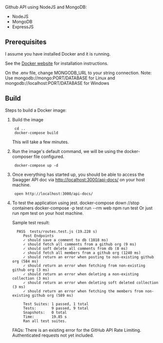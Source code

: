 Github API using NodeJS and MongoDB:

 * NodeJS
 * MongoDB
 * ExpressJS

Prerequisites
-----

I assume you have installed Docker and it is running.

See the [Docker website](http://www.docker.io/gettingstarted/#h_installation) for installation instructions.

On the .env file, change MONGODB_URL to your string connection. 
Note: Use mongodb://mongo:PORT/DATABASE for Linux and mongodb://localhost:PORT/DATABASE for Windows

Build
-----

Steps to build a Docker image:

1. Build the image

        cd ..
        docker-compose build

    This will take a few minutes.

2. Run the image's default command, we will be using the docker-composer file configured.

        docker-compose up -d

3. Once everything has started up, you should be able to access the Swagger API doc via [http://localhost:3000/api-docs/](http://localhost:3000/api-docs/) on your host machine.

        open http://localhost:3000/api-docs/

4. To test the application using jest.
         docker-compose down //stop containers
         docker-compose -p test run --rm web npm run test
   Or just run npm test on your host machine.    

   Sample test result:
   
         PASS  tests/routes.test.js (19.228 s)
            Post Endpoints
            ✓ should save a comment to db (1018 ms)
            ✓ should fetch all comments from a github org (9 ms)
            ✓ should soft delete all comments from db (8 ms)
            ✓ should fetch all members from a github org (1240 ms)
            ✓ should return an error when posting to non-existing github org (584 ms)
            ✓ should return an error when fetching from non-existing github org (3 ms)
            ✓ should return an error when deleting a non-existing collection (3 ms)
            ✓ should return an error when deleting soft deleted collection (3 ms)
            ✓ should return an error when fetching the members from non-existing github org (589 ms)

            Test Suites: 1 passed, 1 total
            Tests:       9 passed, 9 total
            Snapshots:   0 total
            Time:        19.85 s
            Ran all test suites.

   FAQs:
      There is an existing error for the GitHub API Rate Limiting. Authenticated requests not yet included.

